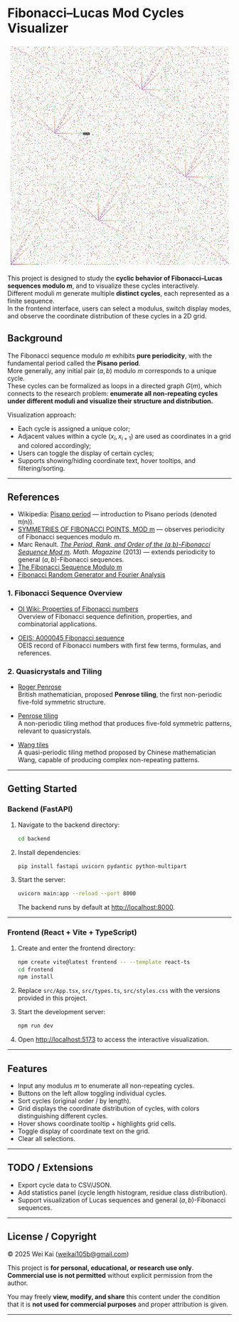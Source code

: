 # Fibonacci–Lucas Mod Cycles Visualizer

![Fibonacci sequence modulo 300, first 30 sequences](figs/mod300_fib_30seqs.png)

This project is designed to study the **cyclic behavior of Fibonacci–Lucas sequences modulo $m$**, and to visualize these cycles interactively.  
Different moduli $m$ generate multiple **distinct cycles**, each represented as a finite sequence.  
In the frontend interface, users can select a modulus, switch display modes, and observe the coordinate distribution of these cycles in a 2D grid.

## Background

The Fibonacci sequence modulo $m$ exhibits **pure periodicity**, with the fundamental period called the **Pisano period**.  
More generally, any initial pair $(a,b)$ modulo $m$ corresponds to a unique cycle.  
These cycles can be formalized as loops in a directed graph $G(m)$, which connects to the research problem: **enumerate all non-repeating cycles under different moduli and visualize their structure and distribution.**

Visualization approach:  
- Each cycle is assigned a unique color;  
- Adjacent values within a cycle $(x_i, x_{i+1})$ are used as coordinates in a grid and colored accordingly;  
- Users can toggle the display of certain cycles;  
- Supports showing/hiding coordinate text, hover tooltips, and filtering/sorting.

---

## References

- Wikipedia: [Pisano period](https://en.wikipedia.org/wiki/Pisano_period) — introduction to Pisano periods (denoted π(n)).  
- [SYMMETRIES OF FIBONACCI POINTS, MOD m](https://webspace.ship.edu/msrenault/fibonacci/Renault%20-%20Symmetries%20of%20Fibonacci%20Points%20Mod%20m.pdf) — observes periodicity of Fibonacci sequences modulo $m$.  
- Marc Renault. [*The Period, Rank, and Order of the (a,b)-Fibonacci Sequence Mod m*](https://webspace.ship.edu/msrenault/fibonacci/RenaultPeriodRankOrderMathMag.pdf). *Math. Magazine* (2013) — extends periodicity to general $(a,b)$-Fibonacci sequences.  
- [The Fibonacci Sequence Modulo m](https://webspace.ship.edu/msrenault/fibonacci/fib.htm)  
- [Fibonacci Random Generator and Fourier Analysis](https://surim.stanford.edu/sites/g/files/sbiybj26191/files/media/file/fibonacci_random_generator_and_fourier_analysis_0.pdf)

### 1. Fibonacci Sequence Overview

- [OI Wiki: Properties of Fibonacci numbers](https://oi-wiki.org/math/combinatorics/fibonacci/)  
  Overview of Fibonacci sequence definition, properties, and combinatorial applications.

- [OEIS: A000045 Fibonacci sequence](https://oeis.org/A000045)  
  OEIS record of Fibonacci numbers with first few terms, formulas, and references.

### 2. Quasicrystals and Tiling

- [Roger Penrose](https://zh.wikipedia.org/wiki/%E7%BE%85%E5%82%91%C2%B7%E6%BD%98%E6%B4%9B%E6%96%AF)  
  British mathematician, proposed **Penrose tiling**, the first non-periodic five-fold symmetric structure.

- [Penrose tiling](https://zh.wikipedia.org/wiki/%E5%BD%AD%E7%BE%85%E6%96%AF%E5%AF%86%E9%8B%AA)  
  A non-periodic tiling method that produces five-fold symmetric patterns, relevant to quasicrystals.

- [Wang tiles](https://zh.wikipedia.org/wiki/%E7%8E%8B%E6%B0%8F%E7%A0%96)  
  A quasi-periodic tiling method proposed by Chinese mathematician Wang, capable of producing complex non-repeating patterns.

---

## Getting Started

### Backend (FastAPI)
1. Navigate to the backend directory:
   ```bash
   cd backend
    ```

2. Install dependencies:

   ```bash
   pip install fastapi uvicorn pydantic python-multipart
   ```
3. Start the server:

   ```bash
   uvicorn main:app --reload --port 8000
   ```

   The backend runs by default at [http://localhost:8000](http://localhost:8000).

---

### Frontend (React + Vite + TypeScript)

1. Create and enter the frontend directory:

   ```bash
   npm create vite@latest frontend -- --template react-ts
   cd frontend
   npm install
   ```
2. Replace `src/App.tsx`, `src/types.ts`, `src/styles.css` with the versions provided in this project.
3. Start the development server:

   ```bash
   npm run dev
   ```
4. Open [http://localhost:5173](http://localhost:5173) to access the interactive visualization.

---

## Features

* Input any modulus $m$ to enumerate all non-repeating cycles.
* Buttons on the left allow toggling individual cycles.
* Sort cycles (original order / by length).
* Grid displays the coordinate distribution of cycles, with colors distinguishing different cycles.
* Hover shows coordinate tooltip + highlights grid cells.
* Toggle display of coordinate text on the grid.
* Clear all selections.

---

## TODO / Extensions

* Export cycle data to CSV/JSON.
* Add statistics panel (cycle length histogram, residue class distribution).
* Support visualization of Lucas sequences and general $(a,b)$-Fibonacci sequences.


---

## License / Copyright

© 2025 Wei Kai (weikai105b@gmail.com)  

This project is **for personal, educational, or research use only**.  
**Commercial use is not permitted** without explicit permission from the author.  

You may freely **view, modify, and share** this content under the condition that it is **not used for commercial purposes** and proper attribution is given.

---
